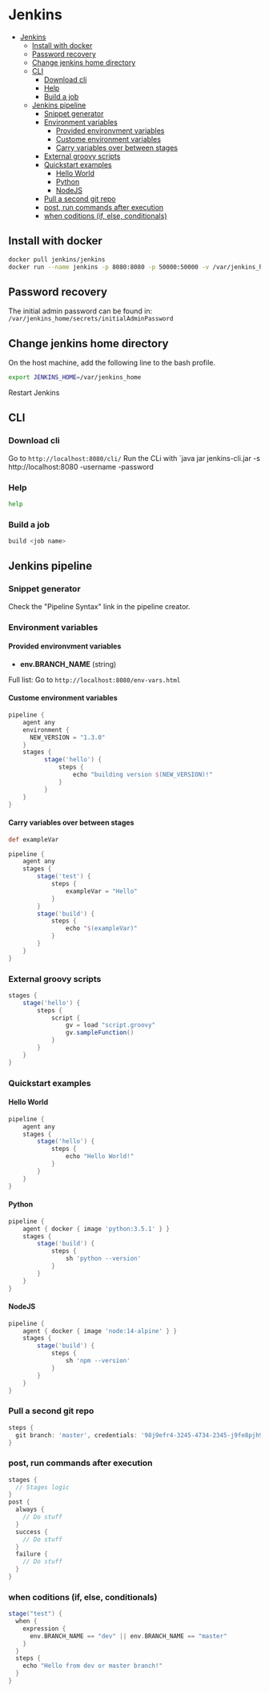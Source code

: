 # Jenkins
<!--ts-->
* [Jenkins](jenkins.md#jenkins)
   * [Install with docker](jenkins.md#install-with-docker)
   * [Password recovery](jenkins.md#password-recovery)
   * [Change jenkins home directory](jenkins.md#change-jenkins-home-directory)
   * [CLI](jenkins.md#cli)
      * [Download cli](jenkins.md#download-cli)
      * [Help](jenkins.md#help)
      * [Build a job](jenkins.md#build-a-job)
   * [Jenkins pipeline](jenkins.md#jenkins-pipeline)
      * [Snippet generator](jenkins.md#snippet-generator)
      * [Environment variables](jenkins.md#environment-variables)
         * [Provided environvment variables](jenkins.md#provided-environvment-variables)
         * [Custome environment variables](jenkins.md#custome-environment-variables)
         * [Carry variables over between stages](jenkins.md#carry-variables-over-between-stages)
      * [External groovy scripts](jenkins.md#external-groovy-scripts)
      * [Quickstart examples](jenkins.md#quickstart-examples)
         * [Hello World](jenkins.md#hello-world)
         * [Python](jenkins.md#python)
         * [NodeJS](jenkins.md#nodejs)
      * [Pull a second git repo](jenkins.md#pull-a-second-git-repo)
      * [post, run commands after execution](jenkins.md#post-run-commands-after-execution)
      * [when coditions (if, else, conditionals)](jenkins.md#when-coditions-if-else-conditionals)

<!-- Added by: runner, at: Tue Jan  4 09:03:23 UTC 2022 -->

<!--te-->

## Install with docker
```bash
docker pull jenkins/jenkins
docker run --name jenkins -p 8080:8080 -p 50000:50000 -v /var/jenkins_home 1282bc63ab17
```

## Password recovery

The initial admin password can be found in: `/var/jenkins_home/secrets/initialAdminPassword`

## Change jenkins home directory
On the host machine, add the following line to the bash profile.
```bash
export JENKINS_HOME=/var/jenkins_home
```
Restart Jenkins

## CLI

### Download cli

Go to `http://localhost:8080/cli/`
Run the CLi with `java jar jenkins-cli.jar -s http://localhost:8080 <Command to run> -username <userName> -password <password>

### Help
```bash
help
```

### Build a job
```bash
build <job name>
```

## Jenkins pipeline

### Snippet generator

Check the "Pipeline Syntax" link in the pipeline creator.

### Environment variables

#### Provided environvment variables
- **env.BRANCH_NAME** (string)

Full list: Go to `http://localhost:8080/env-vars.html`

#### Custome environment variables
```groovy
pipeline {
    agent any
    environment {
      NEW_VERSION = "1.3.0"
    }
    stages {
          stage('hello') {
              steps {
                  echo "building version $(NEW_VERSION)!"
              }
          }
    }
}
```

#### Carry variables over between stages
```groovy
def exampleVar

pipeline {
    agent any
    stages {
        stage('test') {
            steps {
                exampleVar = "Hello"
            }
        }
        stage('build') {
            steps {
                echo "$(exampleVar)"
            }
        }
    }
}
```

### External groovy scripts
```groovy
stages {
    stage('hello') {
        steps {
            script {
                gv = load "script.groovy"
                gv.sampleFunction()
            }
        }
    }
}
```

### Quickstart examples

#### Hello World
```groovy
pipeline {
    agent any
    stages {
        stage('hello') {
            steps {
                echo "Hello World!"
            }
        }
    }
}
```

#### Python
```groovy
pipeline {
    agent { docker { image 'python:3.5.1' } }
    stages {
        stage('build') {
            steps {
                sh 'python --version'
            }
        }
    }
}
```

#### NodeJS
```groovy
pipeline {
    agent { docker { image 'node:14-alpine' } }
    stages {
        stage('build') {
            steps {
                sh 'npm --version'
            }
        }
    }
}
```

### Pull a second git repo
```groovy
steps {
  git branch: 'master', credentials: '98j9efr4-3245-4734-2345-j9fe8pjh90843', url: 'https://github.com/Alexander-Hjelm/cheatsheets'
}
```

### post, run commands after execution
```groovy
stages {
  // Stages logic
}
post {
  always {
    // Do stuff
  }
  success {
    // Do stuff
  }
  failure {
    // Do stuff
  }
}
```

### when coditions (if, else, conditionals)
```groovy
stage("test") {
  when {
    expression {
      env.BRANCH_NAME == "dev" || env.BRANCH_NAME == "master"
    }
  }
  steps {
    echo "Hello from dev or master branch!"
  }
}
```
